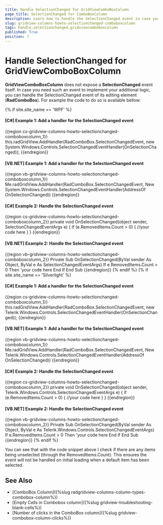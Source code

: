 ```yaml
---
title: Handle SelectionChanged for GridViewComboBoxColumn
page_title: SelectionChanged for ComboBoxColumn
description: Learn how to handle the SelectionChanged event in case you need it to implement additional logic for the ComboBoxColumn in Telerik's {{ site.framework_name }} DataGrid.
slug: gridview-columns-howto-selectionchanged-comboboxcolumn
tags: handle,selectionchanged,gridviewcomboboxcolumn
published: True
position: 7
---
```


# Handle SelectionChanged for GridViewComboBoxColumn

**GridViewComboBoxColumn** does not expose a **SelectionChanged** event itself. In case you need such an event to implement your additional logic, you can handle the SelectionChanged event of its editing element (**RadComboBox**). For example the code to do so is available bellow:

{% if site.site_name == 'WPF' %}
#### __[C#] Example 1: Add a handler for the SelectionChanged event__

{{region cs-gridview-columns-howto-selectionchanged-comboboxcolumn_1}}
	this.radGridView.AddHandler(RadComboBox.SelectionChangedEvent, new System.Windows.Controls.SelectionChangedEventHandler(OnSelectionChanged));
{{endregion}}

#### __[VB.NET] Example 1: Add a handler for the SelectionChanged event__

{{region vb-gridview-columns-howto-selectionchanged-comboboxcolumn_1}}
	Me.radGridView.AddHandler(RadComboBox.SelectionChangedEvent, New System.Windows.Controls.SelectionChangedEventHandler(AddressOf OnSelectionChanged))
{{endregion}}

#### __[C#] Example 2: Handle the SelectionChanged event__

{{region cs-gridview-columns-howto-selectionchanged-comboboxcolumn_2}}
	private void OnSelectionChanged(object sender, SelectionChangedEventArgs e)
        {
            if (e.RemovedItems.Count > 0)
            {
                //your code here
            }
        }
{{endregion}}

#### __[VB.NET] Example 2: Handle the SelectionChanged event__

{{region vb-gridview-columns-howto-selectionchanged-comboboxcolumn_2}}
	Private Sub OnSelectionChanged(ByVal sender As Object, ByVal e As SelectionChangedEventArgs)
	    If e.RemovedItems.Count > 0 Then
	        'your code here
	    End If
	End Sub
{{endregion}}
{% endif %}
{% if site.site_name == 'Silverlight' %}
#### __[C#] Example 1: Add a handler for the SelectionChanged event__

{{region cs-gridview-columns-howto-selectionchanged-comboboxcolumn_1}}
	this.radGridView.AddHandler(RadComboBox.SelectionChangedEvent, new Telerik.Windows.Controls.SelectionChangedEventHandler(OnSelectionChanged));
{{endregion}}

#### __[VB.NET] Example 1: Add a handler for the SelectionChanged event__

{{region vb-gridview-columns-howto-selectionchanged-comboboxcolumn_1}}
	Me.radGridView.AddHandler(RadComboBox.SelectionChangedEvent, New Telerik.Windows.Controls.SelectionChangedEventHandler(AddressOf OnSelectionChanged))
{{endregion}}

#### __[C#] Example 2: Handle the SelectionChanged event__

{{region cs-gridview-columns-howto-selectionchanged-comboboxcolumn_2}}
	private void OnSelectionChanged(object sender, Telerik.Windows.Controls.SelectionChangedEventArgs e)
        {
            if (e.RemovedItems.Count > 0)
            {
                //your code here
            }
        }
{{endregion}}

#### __[VB.NET] Example 2: Handle the SelectionChanged event__

{{region vb-gridview-columns-howto-selectionchanged-comboboxcolumn_2}}
	Private Sub OnSelectionChanged(ByVal sender As Object, ByVal e As Telerik.Windows.Controls.SelectionChangedEventArgs)
	    If e.RemovedItems.Count > 0 Then
	        'your code here
	    End If
	End Sub
{{endregion}}
{% endif %}

You can see that with the code snippet above I check if there are any items being unselected (through the RemovedItems.Count). This ensures the event will not be handled on initial loading when a default item has been selected. 

## See Also

* [ComboBox Column]({%slug radgridview-columns-column-types-combobox-column%})
* [Empty Cells in Combobox column]({%slug gridview-troubleshooting-blank-cells%})
* [Number of clicks in the ComboBox column]({%slug gridview-combobox-column-clicks%})
